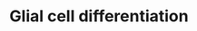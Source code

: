 ---
annotations:
- id: PW:0000650
  parent: signaling pathway
  type: Pathway Ontology
  value: signaling pathway pertinent to development
- id: CL:0000034
  parent: stem cell
  type: Cell Type Ontology
  value: stem cell
- id: CL:0000047
  parent: stem cell
  type: Cell Type Ontology
  value: neuronal stem cell
- id: PW:0000003
  parent: signaling pathway
  type: Pathway Ontology
  value: signaling pathway
- id: CL:0002453
  parent: animal cell
  type: Cell Type Ontology
  value: oligodendrocyte precursor cell
- id: CL:0000125
  parent: animal cell
  type: Cell Type Ontology
  value: glial cell
- id: CL:0002319
  parent: animal cell
  type: Cell Type Ontology
  value: neural cell
authors:
- Nsalomonis
- MaintBot
- AlexanderPico
- Ryanmiller
- DeSl
- Egonw
- Khanspers
- Eweitz
citedin: ''
communities: []
description: 'Glial cells, consisting of microglia, astrocytes, and oligodendrocyte
  lineage cells as their major components, constitute a large fraction of the mammalian
  brain. Originally considered as purely non-functional glue for neurons, decades
  of research have highlighted the importance as well as further functions of glial
  cells. Source: https://doi.org/10.3389%2Ffncel.2017.00024.  Proteins on this pathway
  have targeted assays available via the [https://assays.cancer.gov/available_assays?wp_id=WP2276
  CPTAC Assay Portal]'
last-edited: 2024-03-16
ndex: 2a5f9679-8b64-11eb-9e72-0ac135e8bacf
organisms:
- Homo sapiens
redirect_from:
- /index.php/Pathway:WP2276
- /instance/WP2276
- /instance/WP2276_r129224
revision: r129224
schema-jsonld:
- '@context': https://schema.org/
  '@id': https://wikipathways.github.io/pathways/WP2276.html
  '@type': Dataset
  creator:
    '@type': Organization
    name: WikiPathways
  description: 'Glial cells, consisting of microglia, astrocytes, and oligodendrocyte
    lineage cells as their major components, constitute a large fraction of the mammalian
    brain. Originally considered as purely non-functional glue for neurons, decades
    of research have highlighted the importance as well as further functions of glial
    cells. Source: https://doi.org/10.3389%2Ffncel.2017.00024.  Proteins on this pathway
    have targeted assays available via the [https://assays.cancer.gov/available_assays?wp_id=WP2276
    CPTAC Assay Portal]'
  keywords:
  - CNP
  - GAP43
  - MAG
  - MBP
  - MSN
  - PLP1
  - TPPP
  - miR-206
  license: CC0
  name: Glial cell differentiation
seo: CreativeWork
title: Glial cell differentiation
wpid: WP2276
---